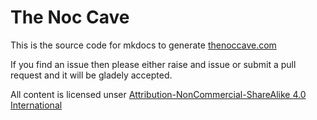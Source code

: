 # The Noc Cave
This is the source code for mkdocs to generate [thenoccave.com](https://www.thenoccave.com.au)

If you find an issue then please either raise and issue or submit a pull request and it will be gladely accepted.

All content is licensed unser [Attribution-NonCommercial-ShareAlike 4.0 International](https://creativecommons.org/licenses/by-nc-sa/4.0/)